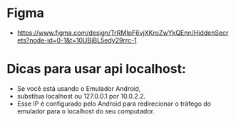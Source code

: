 # Figma
- https://www.figma.com/design/TrRMIpF6vjXKroZwYkQEnn/HiddenSecrets?node-id=0-1&t=10UBiBL5edy29rrc-1

# Dicas para usar api localhost:
- Se você está usando o Emulador Android, 
- substitua localhost ou 127.0.0.1 por 10.0.2.2. 
- Esse IP é configurado pelo Android para redirecionar o tráfego do emulador para o localhost do seu computador.

